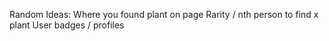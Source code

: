 Random Ideas:
Where you found plant on page
Rarity / nth person to find x plant
User badges / profiles

